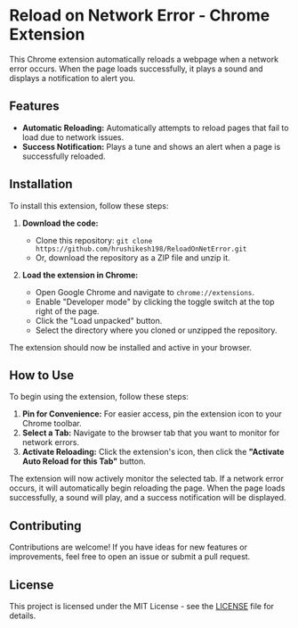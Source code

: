 # Reload on Network Error - Chrome Extension

This Chrome extension automatically reloads a webpage when a network error occurs. When the page loads successfully, it plays a sound and displays a notification to alert you.

## Features

-   **Automatic Reloading:** Automatically attempts to reload pages that fail to load due to network issues.
-   **Success Notification:** Plays a tune and shows an alert when a page is successfully reloaded.

## Installation

To install this extension, follow these steps:

1.  **Download the code:**
    *   Clone this repository: `git clone https://github.com/hrushikesh198/ReloadOnNetError.git`
    *   Or, download the repository as a ZIP file and unzip it.

2.  **Load the extension in Chrome:**
    *   Open Google Chrome and navigate to `chrome://extensions`.
    *   Enable "Developer mode" by clicking the toggle switch at the top right of the page.
    *   Click the "Load unpacked" button.
    *   Select the directory where you cloned or unzipped the repository.

The extension should now be installed and active in your browser.

## How to Use

To begin using the extension, follow these steps:

1.  **Pin for Convenience:** For easier access, pin the extension icon to your Chrome toolbar.
2.  **Select a Tab:** Navigate to the browser tab that you want to monitor for network errors.
3.  **Activate Reloading:** Click the extension's icon, then click the **"Activate Auto Reload for this Tab"** button.

The extension will now actively monitor the selected tab. If a network error occurs, it will automatically begin reloading the page. When the page loads successfully, a sound will play, and a success notification will be displayed.

## Contributing

Contributions are welcome! If you have ideas for new features or improvements, feel free to open an issue or submit a pull request.


## License

This project is licensed under the MIT License - see the [LICENSE](LICENSE) file for details.
